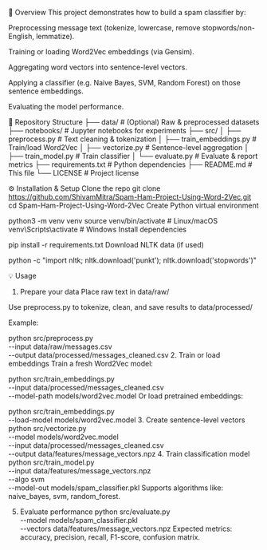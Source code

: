 🚀 Overview
This project demonstrates how to build a spam classifier by:

Preprocessing message text (tokenize, lowercase, remove stopwords/non-English, lemmatize).

Training or loading Word2Vec embeddings (via Gensim).

Aggregating word vectors into sentence-level vectors.

Applying a classifier (e.g. Naive Bayes, SVM, Random Forest) on those sentence embeddings.

Evaluating the model performance.

📁 Repository Structure
├── data/                 # (Optional) Raw & preprocessed datasets
├── notebooks/           # Jupyter notebooks for experiments
├── src/
│   ├── preprocess.py     # Text cleaning & tokenization
│   ├── train_embeddings.py # Train/load Word2Vec
│   ├── vectorize.py       # Sentence-level aggregation
│   ├── train_model.py     # Train classifier
│   └── evaluate.py        # Evaluate & report metrics
├── requirements.txt      # Python dependencies
├── README.md             # This file
└── LICENSE               # Project license

⚙️ Installation & Setup
Clone the repo
git clone https://github.com/ShivamMitra/Spam-Ham-Project-Using-Word-2Vec.git
cd Spam-Ham-Project-Using-Word-2Vec
Create Python virtual environment

python3 -m venv venv
source venv/bin/activate  # Linux/macOS
venv\Scripts\activate     # Windows
Install dependencies

pip install -r requirements.txt
Download NLTK data (if used)

python -c "import nltk; nltk.download('punkt'); nltk.download('stopwords')"

💡 Usage
1. Prepare your data
Place raw text in data/raw/

Use preprocess.py to tokenize, clean, and save results to data/processed/

Example:

python src/preprocess.py \
  --input data/raw/messages.csv \
  --output data/processed/messages_cleaned.csv
2. Train or load embeddings
Train a fresh Word2Vec model:

python src/train_embeddings.py \
  --input data/processed/messages_cleaned.csv \
  --model-path models/word2vec.model
Or load pretrained embeddings:

python src/train_embeddings.py \
  --load-model models/word2vec.model
3. Create sentence-level vectors
python src/vectorize.py \
  --model models/word2vec.model \
  --input data/processed/messages_cleaned.csv \
  --output data/features/message_vectors.npz
4. Train classification model
python src/train_model.py \
  --input data/features/message_vectors.npz \
  --algo svm \
  --model-out models/spam_classifier.pkl
Supports algorithms like: naive_bayes, svm, random_forest.

5. Evaluate performance
python src/evaluate.py \
  --model models/spam_classifier.pkl \
  --vectors data/features/message_vectors.npz
Expected metrics: accuracy, precision, recall, F1-score, confusion matrix.


